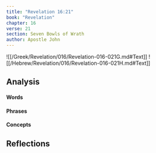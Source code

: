 ```yaml
---
title: "Revelation 16:21"
book: "Revelation"
chapter: 16
verse: 21
section: Seven Bowls of Wrath
author: Apostle John
---
```

![[/Greek/Revelation/016/Revelation-016-021G.md#Text]]
![[/Hebrew/Revelation/016/Revelation-016-021H.md#Text]]

## Analysis

#### Words

#### Phrases

#### Concepts

## Reflections
